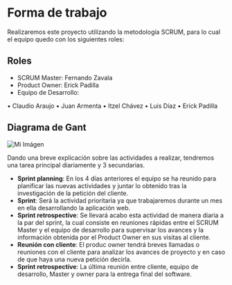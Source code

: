 # Forma de trabajo

Realizaremos este proyecto utilizando la metodología SCRUM, para lo cual el equipo quedo con los siguientes roles:

## Roles

-	SCRUM Master: Fernando Zavala 
-	Product Owner: Erick Padilla 
-	Equipo de Desarrollo:

 •	Claudio Araujo
 •	Juan Armenta
 •	Itzel Chávez
 •	Luis Díaz
 •	Erick Padilla

## Diagrama de Gant
![Mi Imágen](/archivos/proyecto/red.jpeg) 

Dando una breve explicación sobre las actividades a realizar, tendremos una tarea principal diariamente y 3 secundarias.

-	**Sprint planning**: En los 4 días anteriores el equipo se ha reunido para planificar las nuevas actividades y juntar lo obtenido tras la investigación de la petición del cliente.
-	**Sprint**: Será la actividad prioritaria ya que trabajaremos durante un mes en ella desarrollando la aplicación web. 
-	**Sprint retrospective**: Se llevará acabo esta actividad de manera diaria a la par del sprint, la cual consiste en reuniones rápidas entre el SCRUM Master y el equipo de desarrollo para supervisar los avances y la información obtenida por el Product Owner en sus visitas al cliente.
-	**Reunión con cliente**: El produc owner tendrá breves llamadas o reuniones con el cliente para analizar los avances de proyecto y en caso de que haya una nueva petición decirla.
-	**Sprint retrospective**: La última reunión entre cliente, equipo de desarrollo, Master y owner para la entrega final del software. 


